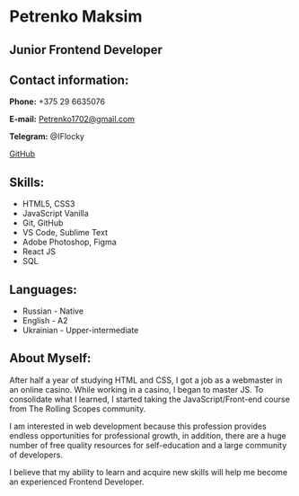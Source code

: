 # Petrenko Maksim

## Junior Frontend Developer

## Contact information:

**Phone:** +375 29 6635076

**E-mail:** Petrenko1702@gmail.com

**Telegram:** @IFlocky

[GitHub](https://github.com/ifloky/)

## **Skills:**

- HTML5, CSS3
- JavaScript Vanilla
- Git, GitHub
- VS Code, Sublime Text
- Adobe Photoshop, Figma
- React JS
- SQL

## **Languages:**

- Russian - Native
- English - A2
- Ukrainian - Upper-intermediate

## **About Myself:**

After half a year of studying HTML and CSS, I got a job as a webmaster in an online casino. While working in a casino, I began to master JS. To consolidate what I learned, I started taking the JavaScript/Front-end course from The Rolling Scopes community.

I am interested in web development because this profession provides endless opportunities for professional growth,
in addition, there are a huge number of free quality resources for self-education and a large community of developers.

I believe that my ability to learn and acquire new skills will help me become an experienced Frontend Developer.


